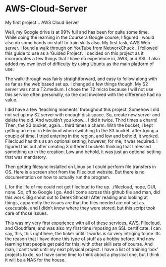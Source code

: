 # AWS-Cloud-Server

My first project...  AWS Cloud Server
﻿

Well, my Google drive is at 99% full and has been for quite some time. While doing the learning in the Coursera Google course, I figured I would also do some hands on stuff to train skills also. My first task, AWS Web-server. I found a walk through on YouTube from NetworkChuck . I followed this guide to use as a ‘Guided Project’. I decided on this project as it incorporates a few things that I have no experience in, AWS, and SSL. I also added my own level of difficulty by using Ubuntu as the main platform of use.

The walk-through was fairly straightforward, and easy to follow along with as far as the web based set up. I changed a few things though. My S2 server was not a T2.medium. I chose the T2 micro because I will not use this service often personally, so the cost involved with the difference had no value.

I did have a few ‘teaching moments’ throughout this project. Somehow I did not set up my S2 server with enough disk space. So, create new server and delete the old. And wouldn’t you know… I did it twice. Third times a charm! Then, the S3 bucket, again… third times a charm. With the bucket, I kept getting an error in Filecloud when switching to the S3 bucket, after trying a couple of time, I tried entering in the region, and low and behold, it worked. Filecloud has this as an optional setting, however, for me, it was required. I figured this out after creating 3 different buckets thinking that I messed something up in the creation. Low and behold, it was just an optional setting that was mandatory.

Then getting filesync installed on Linux so I could perform file transfers in OS. Here is a screen shot from the Filecloud website. But there is no documentation on how to actually run the program.

I, for the life of me could not get filecloud to fire up. ./filecloud, nope, GUI, none. So, off to Google I go. And I come across this github file  and man, did this work. Big shout out to Derek Shnosh! After reading and looking at things, apparently the issues are that the files needed are not set as executable, and I didn’t know where they were stored, but this script took care of those issues.

This was my very first experience with all of these services, AWS, Filecloud, and Cloudflare, and was also my first time imposing an SSL certificate. I can say, this, this right here, the tinker until it works is so very intriging to me. Its the reason that I have done this type of stuff as a hobby before. And now learning that people get paid for this, with other skill sets of course. And man, I can’t wait until my next physical project. I have a list of training ‘box’ projects to do, so I have some time to think about a physical one, but I think it will be a NAS for the house.

﻿

